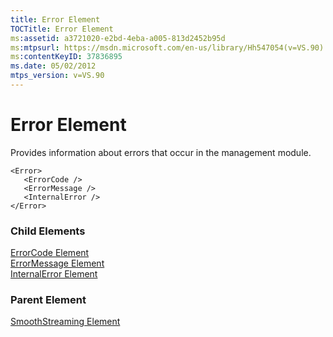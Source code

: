 ```yaml
---
title: Error Element
TOCTitle: Error Element
ms:assetid: a3721020-e2bd-4eba-a005-813d2452b95d
ms:mtpsurl: https://msdn.microsoft.com/en-us/library/Hh547054(v=VS.90)
ms:contentKeyID: 37836895
ms.date: 05/02/2012
mtps_version: v=VS.90
---
```


# Error Element

Provides information about errors that occur in the management module.

    <Error>
       <ErrorCode />
       <ErrorMessage />
       <InternalError />
    </Error>

### Child Elements

[ErrorCode Element](errorcode-element.md)  
[ErrorMessage Element](errormessage-element.md)  
[InternalError Element](internalerror-element.md)


### Parent Element

[SmoothStreaming Element](smoothstreaming-element.md)


